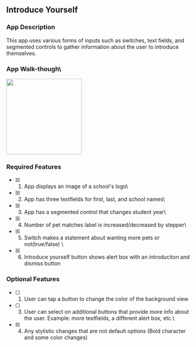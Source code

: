  ## Introduce Yourself

### App Description

This app uses various forms of inputs such as switches, text fields, and segmented controls to gather information about the user to introduce themselves.

### App Walk-though\

<img src="https://github.com/Edv23/IOS_102/blob/main/ezgif.com-gif-maker%20(1).gif" width=200><br>

### Required Features

- [x] 1. App displays an image of a school's logo\
- [x] 2. App has three textfields for first, last, and school names\
- [x] 3. App has a segmented control that changes student year\
- [x] 4. Number of pet matches label is increased/decreased by stepper\
- [x] 5. Switch makes a statement about wanting more pets or not(true/false) \
- [x] 6. Introduce yourself button shows alert box with an introduciton and dismiss button

### Optional Features

- [ ] 1. User can tap a button to change the color of the background view
- [ ] 3. User can select on additional buttons that provide more info about the user. Example: more textfields, a different alert box, etc.\
- [x] 4. Any stylistic changes that are not default options (Bold character and some color changes)

